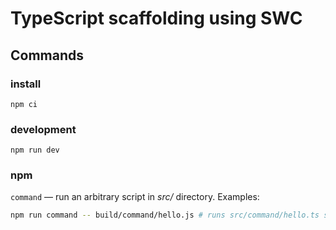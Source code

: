 # TypeScript scaffolding using SWC

## Commands

### install

`npm ci`

### development

`npm run dev`

### npm

`command` — run an arbitrary script in *src/* directory. Examples:

```sh
npm run command -- build/command/hello.js # runs src/command/hello.ts script
```
